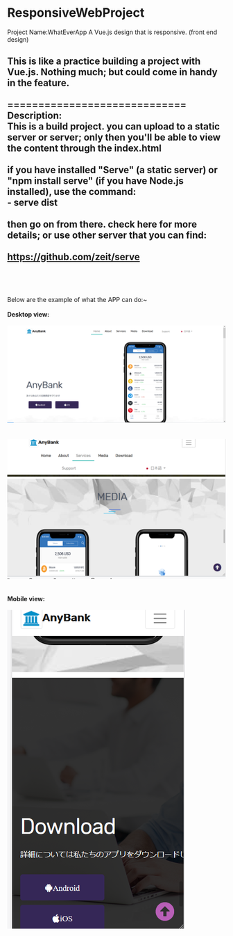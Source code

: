 # ResponsiveWebProject

Project Name:WhatEverApp
A Vue.js design that is responsive. (front end design)

This is like a practice building a project with Vue.js. Nothing much; but could come in handy in the feature.
<br/><br/>
=============================<br/>
<b>Description:</b><br/>
This is a build project. you can upload to a static server or server; only then you'll be able to view the content through the index.html
<br/><br/>
if you have installed "Serve" (a static server) or "npm install serve" (if you have Node.js installed), use the command:
<br/>- serve dist 
<br/><br/>
then go on from there. check here for more details; or use other server that you can find:<br/><br/>
https://github.com/zeit/serve
<br/><br/>
-------------------------------
<br/><br/>
Below are the example of what the APP can do:~<br/><br/>
<b>Desktop view:</b> </br><br/>
![alt text](https://github.com/KaitoXion/ResponsiveWhatEverBank_webDesign/blob/master/Capture.PNG)				
</br>
</br>
![alt text](https://github.com/KaitoXion/ResponsiveWhatEverBank_webDesign/blob/master/Capture2.PNG)		
<br><br>
<b>Mobile view:</b></br><br/>
![alt text](https://github.com/KaitoXion/ResponsiveWhatEverBank_webDesign/blob/master/Capture3.PNG)


